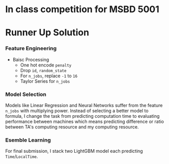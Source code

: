# In class competition for MSBD 5001

# Runner Up Solution

### Feature Engineering
- Baisc Processing
    + One hot encode `penalty`
    + Drop `id`, `random_state`
    + For `n_jobs`, replace  `-1` to `16`
    + Taylor Series for `n_jobs`

### Model Selection
Models like Linear Regression and Neural Networks suffer from the feature `n_jobs` with multiplying power. Instead of selecting a better model to formula, I change the task from predicting computation time to evaluating performance between machines which means predicting difference or ratio between TA's computing resource and my computing resource.

### Esemble Learning
For final submission, I stack two LightGBM model each predicting  `Time`/`LocalTime`.